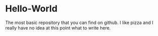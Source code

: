 # Hello-World
The most basic repository that you can find on github.
I like pizza and I really have no idea at this point what to write here.
